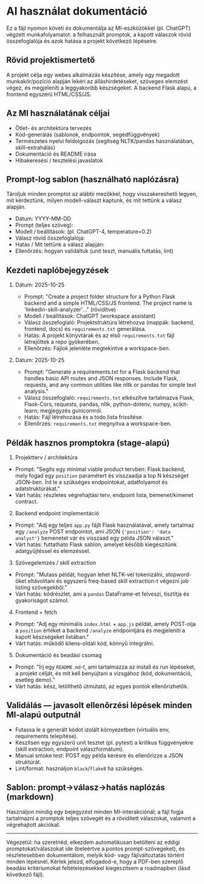 # AI használat dokumentáció

Ez a fájl nyomon követi és dokumentálja az MI-eszközökkel (pl. ChatGPT) végzett munkafolyamatot: a felhasznált promptok, a kapott válaszok rövid összefoglalója és azok hatása a projekt következő lépéseire.

## Rövid projektismertető
A projekt célja egy webes alkalmazás készítése, amely egy megadott munkakör/pozíció alapján lekéri az álláshirdetéseket, szöveges elemzést végez, és megjeleníti a leggyakoribb készségeket. A backend Flask alapú, a frontend egyszerű HTML/CSS/JS.

## Az MI használatának céljai
- Ötlet- és architektúra tervezés
- Kód-generálás (sablonok, endpointok, segédfüggvények)
- Természetes nyelvi feldolgozás (segítség NLTK/pandas használatában, skill-extrahálás)
- Dokumentáció és README írása
- Hibakeresési / tesztelési javaslatok

## Prompt-log sablon (használható naplózásra)
Tároljuk minden promptot az alábbi mezőkkel, hogy visszakereshető legyen, mit kérdeztünk, milyen modell-választ kaptunk, és mit tettünk a válasz alapján.

- Dátum: YYYY-MM-DD
- Prompt (teljes szöveg):
- Modell / beállítások: (pl. ChatGPT-4, temperature=0.2)
- Válasz rövid összefoglalója:
- Hatás / Mit tettünk a válasz alapján:
- Ellenőrzés: hogyan validáltuk (unit teszt, manuális futtatás, lint)

## Kezdeti naplóbejegyzések
1) Dátum: 2025-10-25
   - Prompt: "Create a project folder structure for a Python Flask backend and a simple HTML/CSS/JS frontend. The project name is 'linkedin-skill-analyzer'..." (rövidítve)
   - Modell / beállítások: ChatGPT (workspace assistant)
   - Válasz összefoglaló: Projektstruktúra létrehozva (mappák: backend, frontend, docs) és `requirements.txt` generálása.
   - Hatás: A projekt könyvtárak és az első `requirements.txt` fájl létrejöttek a repo gyökerében.
   - Ellenőrzés: Fájlok jelenléte megtekintve a workspace-ben.

2) Dátum: 2025-10-25
   - Prompt: "Generate a requirements.txt for a Flask backend that handles basic API routes and JSON responses. Include Flask, requests, and any common utilities like nltk or pandas for simple text analysis."
   - Válasz összefoglaló: `requirements.txt` elkészítve tartalmazva Flask, Flask-Cors, requests, pandas, nltk, python-dotenv, numpy, scikit-learn; megjegyzés gunicornról.
   - Hatás: Fájl létrehozása és a todo lista frissítése.
   - Ellenőrzés: `requirements.txt` megnyitva a workspace-ben.

## Példák hasznos promptokra (stage-alapú)

1) Projektterv / architektúra
- Prompt: "Segíts egy minimal viable product tervben: Flask backend, mely fogad egy `position` paramétert és visszaadja a top N készséget JSON-ben. Írd le a szükséges endpointokat, adatfolyamot és adatstruktúrákat."
- Várt hatás: részletes végrehajtási terv, endpoint lista, bemenet/kimenet contract.

2) Backend endpoint implementáció
- Prompt: "Adj egy teljes `app.py` fájlt Flask használatával, amely tartalmaz egy `/analyze` POST endpointot, ami JSON `{'position': 'data analyst'}` bemenetet vár és visszaad egy példa JSON választ."
- Várt hatás: futtatható Flask sablon, amelyet később kiegészítünk adatgyűjtéssel és elemzéssel.

3) Szövegelemzés / skill extraction
- Prompt: "Mutass példát, hogyan lehet NLTK-vel tokenizálni, stopword-öket eltávolítani és egyszerű freq-based skill extraction-t végezni job listing szövegekből."
- Várt hatás: kódrészlet, ami a `pandas` DataFrame-et felveszi, tisztítja és gyakoriságot számol.

4) Frontend + fetch
- Prompt: "Adj egy minimális `index.html` + `app.js` példát, amely POST-olja a `position` értéket a backend `/analyze` endpointjára és megjeleníti a kapott készségeket listában."
- Várt hatás: működő kliens-oldali kód, könnyű integrálni.

5) Dokumentáció és beadási csomag
- Prompt: "Írj egy `README.md`-t, ami tartalmazza az install és run lépéseket, a projekt célját, és mit kell benyújtani a vizsgához (kód, dokumentáció, esetleg demo)."
- Várt hatás: kész, letölthető útmutató, az egyes pontok ellenőrizhetők.

## Validálás — javasolt ellenőrzési lépések minden MI-alapú outputnál
- Futassa le a generált kódot izolált környezetben (virtuális env, requirements telepítése).
- Készítsen egy egyszerű unit tesztet (pl. pytest) a kritikus függvényekre (skill extraction, endpoint válaszformátum).
- Manual smoke test: POST egy példa kérésre és ellenőrizze a JSON struktúrát.
- Lint/format: használjon `black`/`flake8` ha szükséges.

## Sablon: prompt→válasz→hatás naplózás (markdown)
Használjon mindig egy bejegyzést minden MI-interakciónál; a fájl fogja tartalmazni a promptok teljes szövegét és a rövidített válaszokat, valamint a végrehajtott akciókat.

---

Végezetül: ha szeretnéd, elkezdem automatikusan betölteni az eddigi promptokat/válaszokat ide (beleértve a pontos prompt-szövegeket), és részletesebben dokumentálom, melyik kód- vagy fájlváltoztatás történt minden lépésnél. Kérlek jelezd, elfogadod-e, hogy a PDF-ben szereplő beadási kritériumokat feltételezésekkel kiegészítsem a roadmapben (lásd következő fájl).
